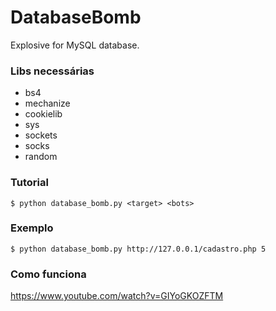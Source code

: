 DatabaseBomb
=====
Explosive for MySQL database.

### Libs necessárias ###
* bs4
* mechanize
* cookielib
* sys
* sockets
* socks
* random

### Tutorial ###
```$ python database_bomb.py <target> <bots>```

### Exemplo ###
```$ python database_bomb.py http://127.0.0.1/cadastro.php 5```

### Como funciona ###
https://www.youtube.com/watch?v=GIYoGKOZFTM
